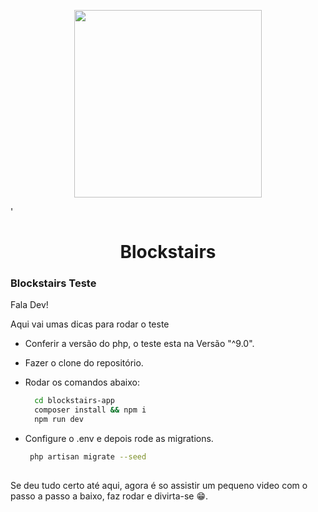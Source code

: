 
<p align="center"><a href="https://laravel.com" target="_blank"><img src="https://blockstairs.com/wp-content/uploads/2022/07/icon_positivo_500x500.png" width="300"></a></p>'

<h1 align="center">Blockstairs</h1>



### Blockstairs Teste

Fala Dev!
<p>Aqui vai umas dicas para rodar o teste</p>

- Conferir a versão do php, o teste esta na Versão "^9.0".
- Fazer o clone do repositório.
- Rodar os comandos abaixo:
  ```bash
    cd blockstairs-app
    composer install && npm i
    npm run dev   
  ```
  
- Configure o .env e depois rode as migrations.
   ```bash
    php artisan migrate --seed 
    
  ```
Se deu tudo certo até aqui, agora é so assistir um pequeno video com o passo a passo a baixo, faz rodar e divirta-se 😁.

